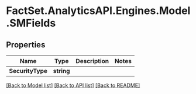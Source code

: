 # FactSet.AnalyticsAPI.Engines.Model.SMFields

## Properties

Name | Type | Description | Notes
------------ | ------------- | ------------- | -------------
**SecurityType** | **string** |  | 

[[Back to Model list]](../README.md#documentation-for-models) [[Back to API list]](../README.md#documentation-for-api-endpoints) [[Back to README]](../README.md)

